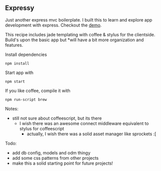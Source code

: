 ## Expressy

Just another express mvc boilerplate. I built this to learn and explore app development with express. Checkout the [demo](http://expressy.ewh.jit.su/).

This recipe includes jade templating with coffee & stylus for the clientside. Build's upon the basic app but *will have a bit more organization and features.

Install dependencies

	npm install

Start app with

    npm start
    
If you like coffee, compile it with

    npm run-script brew
    
Notes:

- still not sure about coffeescript, but its there
    - I wish there was an awesome connect middleware equivalent to stylus for coffeescript
        - actually, I wish there was a solid asset manager like sprockets :[

Todo:

- add db config, models and odm thingy
- add some css patterns from other projects
- make this a solid starting point for future projects!